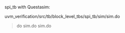 

spi_tb with Questasim:

uvm_verification/src/tb/block_level_tbs/spi_tb/sim/sim.do

> do sim.do sim.do

